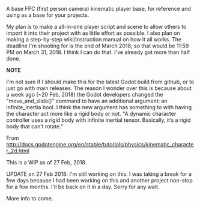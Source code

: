 A base FPC (first person camera) kinematic player base, for reference and using as a base for your projects.

My plan is to make a all-in-one player script and scene to allow others to import it into their project with as little effort as possible. 
I also plan on making a step-by-step wiki/instruction manual on how it all works. The deadline I'm shooting for is the end of March 2018; so that would be 11:59 PM on March 31, 2018. I think I can do that. I've already got more than half done.

**NOTE**

I'm not sure if I should make this for the latest Godot build from github, or to just go with main releases. The reason I wonder over this is because about a week ago (~20 Feb, 2018) the Godot developers changed the "move_and_slide()" command to have an additional argument: an infinite_inertia bool.
I think the new argument has something to with having the character act more like a rigid body or not.
"A dynamic character controller uses a rigid body with infinite inertial tensor. Basically, it’s a rigid body that can’t rotate."

From http://docs.godotengine.org/en/stable/tutorials/physics/kinematic_character_2d.html

This is a WIP as of 27 Feb, 2018.

UPDATE on 27 Feb 2018:
I'm still working on this. I was taking a break for a few days because I had been working on this and another project non-stop for a few months. I'll be back on it in a day. Sorry for any wait. 

More info to come.
